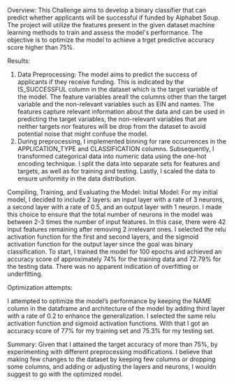 Overview:
This Challenge aims to develop a binary classifier that can predict whether applicants will be successful if funded by Alphabet Soup. The project will utilize the features present in the given dataset machine learning methods to train and assess the model's performance. The objective is to optimize the model to achieve a trget predictive accuracy score higher than 75%.

Results:
1. Data Preprocessing:
The model aims to predict the success of applicants if they receive funding. This is indicated by the IS_SUCCESSFUL column in the dataset which is the target variable of the model. The feature variables areall the  columns other than the target variable and the non-relevant variables such as EIN and names. The features capture relevant information about the data and can be used in predicting the target variables, the non-relevant variables that are neither targets nor features will be drop from the dataset to avoid potential noise that might confuse the model.
2. During preprocessing, I implemented binning for rare occurrences in the APPLICATION_TYPE and CLASSIFICATION columns. Subsequently, I transformed categorical data into numeric data using the one-hot encoding technique. I split the data into separate sets for features and targets, as well as for training and testing. Lastly, I scaled the data to ensure uniformity in the data distribution.

Compiling, Training, and Evaluating the Model:
Initial Model: For my initial model, I decided to include 2 layers: an input layer with a rate of 3 neurons, a second layer with a rate of 0.5, and an output layer with 1 neuron. I made this choice to ensure that the total number of neurons in the model was between 2-3 times the number of input features. In this case, there were 42 input features remaining after removing 2 irrelevant ones. I selected the relu activation function for the first and second layers, and the sigmoid activation function for the output layer since the goal was binary classification. To start, I trained the model for 100 epochs and achieved an accuracy score of approximately 74% for the training data and 72.79% for the testing data. There was no apparent indication of overfitting or underfitting.

Optimization attempts:

I attempted to optimize the model’s performance by keeping the NAME column in the dataframe and architecture of the model by adding third layer with a rate of 0.2 to enhance the generalization. I selected the same relu activation function and sigmoid activation functions. With that I got an accuracy score of 77% for my training set and 75.3% for my testing set.

Summary:
Given that I attained the target accuracy of more than 75%, by experimenting with different preprocessing modifications. I believe that making few changes to the dataset by keeping few columns or dropping some columns, and adding or adjusting the layers and neurons, I wouldn suggest to go with the optimized model.